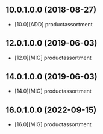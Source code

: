 ## 10.0.1.0.0 (2018-08-27)

- \[10.0\]\[ADD\] productassortment

## 12.0.1.0.0 (2019-06-03)

- \[12.0\]\[MIG\] productassortment

## 14.0.1.0.0 (2019-06-03)

- \[14.0\]\[MIG\] productassortment

## 16.0.1.0.0 (2022-09-15)

- \[16.0\]\[MIG\] productassortment

